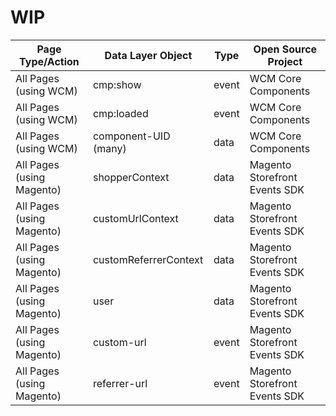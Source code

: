 <!-- TODO -->
# WIP

| Page Type/Action          | Data Layer Object     | Type  | Open Source Project           |
| ------------------------- | --------------------- | ----- | ----------------------------- |
| All Pages (using WCM)     | cmp:show              | event | WCM Core Components           |
| All Pages (using WCM)     | cmp:loaded            | event | WCM Core Components           |
| All Pages (using WCM)     | component-UID (many)  | data  | WCM Core Components           |
| All Pages (using Magento) | shopperContext        | data  | Magento Storefront Events SDK |
| All Pages (using Magento) | customUrlContext      | data  | Magento Storefront Events SDK |
| All Pages (using Magento) | customReferrerContext | data  | Magento Storefront Events SDK |
| All Pages (using Magento) | user                  | data  | Magento Storefront Events SDK |
| All Pages (using Magento) | custom-url            | event | Magento Storefront Events SDK |
| All Pages (using Magento) | referrer-url          | event | Magento Storefront Events SDK |

